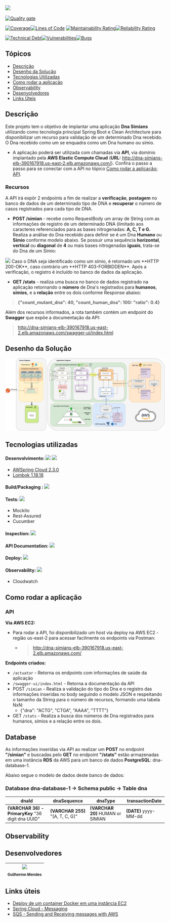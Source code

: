 <img src = "https://i.ibb.co/hCfWxPp/guimsmendes-dna-simians-dark.png">

[![Quality gate](https://sonarcloud.io/api/project_badges/quality_gate?project=guimsmendes_dna-simians)](https://sonarcloud.io/dashboard?id=guimsmendes_dna-simians)

[![Coverage](https://sonarcloud.io/api/project_badges/measure?project=guimsmendes_dna-simians&metric=coverage)](https://sonarcloud.io/dashboard?id=guimsmendes_dna-simians)[![Lines of Code](https://sonarcloud.io/api/project_badges/measure?project=guimsmendes_dna-simians&metric=ncloc)](https://sonarcloud.io/dashboard?id=guimsmendes_dna-simians)
[![Maintainability Rating](https://sonarcloud.io/api/project_badges/measure?project=guimsmendes_dna-simians&metric=sqale_rating)](https://sonarcloud.io/dashboard?id=guimsmendes_dna-simians)[![Reliability Rating](https://sonarcloud.io/api/project_badges/measure?project=guimsmendes_dna-simians&metric=reliability_rating)](https://sonarcloud.io/dashboard?id=guimsmendes_dna-simians)

[![Technical Debt](https://sonarcloud.io/api/project_badges/measure?project=guimsmendes_dna-simians&metric=sqale_index)](https://sonarcloud.io/dashboard?id=guimsmendes_dna-simians)[![Vulnerabilities](https://sonarcloud.io/api/project_badges/measure?project=guimsmendes_dna-simians&metric=vulnerabilities)](https://sonarcloud.io/dashboard?id=guimsmendes_dna-simians)[![Bugs](https://sonarcloud.io/api/project_badges/measure?project=guimsmendes_dna-simians&metric=bugs)](https://sonarcloud.io/dashboard?id=guimsmendes_dna-simians)

## Tópicos
* [Descrição](#descrição)
* [Desenho da Solução](#desenho-da-solução)
* [Tecnologias Utilizadas](#tecnologias-utilizadas)
* [Como rodar a aplicação](#como-rodar-a-aplicação)
* [Observability](#observability)
* [Desenvolvedores](#desenvolvedores)
* [Links Úteis](#links-úteis)


## Descrição

Este projeto tem o objetivo de implantar uma aplicação **Dna Simians** utilizando como tecnologia principal Spring Boot e Clean Architecture para disponibilizar um recurso para validação de um determinado Dna recebido. 
O Dna recebido como um se enquadra como um Dna humano ou símio. 


* A aplicação poderá ser utilizada com chamadas via **API**, via domínio implantado pela **AWS Elastic Compute Cloud** (**URL:** http://dna-simians-elb-390167918.us-east-2.elb.amazonaws.com/). Confira o passo a passo para se conectar com a API no tópico [Como rodar a aplicação: API](#api).


### Recursos

A API irá expôr 2 endpoints a fim de realizar a **verificação**, **postagem** no banco de dados de um determinado tipo de DNA e **recuperar** o número de casos registrados para cada tipo de DNA.


- **POST /simian** - recebe como RequestBody um array de String com as informações de registro de um determinado DNA (limitado aos caracteres referenciados para as bases nitrogenadas: **A, C, T e G.**
Realiza a análise do Dna recebido para definir se é um Dna **Humano** ou **Símio** conforme modelo abaixo. Se possuir uma sequência **horizontal**, **vertical** ou **diagonal** de **4** ou mais bases nitrogenadas **iguais**, trata-se do Dna de um Símio: 
<img src = "https://i.ibb.co/5TxKgjb/Screenshot-from-2021-04-04-19-17-20.png">
Caso o DNA seja identificado como um símio, é retornado um **HTTP 200-OK**, caso
contrário um **HTTP 403-FORBIDDEN**.
Após a verificação, o registro é incluído no banco de dados da aplicação.

- **GET /stats** - realiza uma busca no banco de dados registrado na aplicação retornando o **número** de Dna's registrados para **humanos**, **símios**, e a **relação** entre os dois conforme Response abaixo:
> **{"count_mutant_dna": 40, "count_human_dna": 100: "ratio": 0.4}**

Além dos recursos informados, a rota também contém um endpoint do **Swagger** que expõe a documentação da API:
> http://dna-simians-elb-390167918.us-east-2.elb.amazonaws.com/swagger-ui/index.html


## Desenho da Solução
<img src = "dnaSimiansDiagram.png">
 

## Tecnologias utilizadas

#### Desenvolvimento: [<img src="https://img.shields.io/static/v1?label=spring&message=2.4.4&color=brightgreen&style=for-the-badge&logo=SPRING" width = 120>](https://spring.io/) [<img src="https://img.shields.io/static/v1?label=jdk&message=1.8.0_271&color=orange&style=for-the-badge&logo=JAVA" width = 125>](https://www.oracle.com/br/java/technologies/javase/javase-jdk8-downloads.html)

* [AWSpring Cloud 2.3.0](https://docs.awspring.io/spring-cloud-aws/docs/current/reference/html/index.html#messaging)
* [Lombok 1.18.18](https://projectlombok.org/)


#### Build/Packaging : [<img src="https://img.shields.io/static/v1?label=apache&message=maven&color=red&style=for-the-badge&logo=apachemaven" width = 120>](https://maven.apache.org/)

#### Tests: [<img src="https://img.shields.io/static/v1?label=junit&message=5&color=green&style=for-the-badge&logo=" width = 70>](https://junit.org/junit5/)
* Mockito
* Rest-Assured
* Cucumber

#### Inspection: [<img src="https://img.shields.io/static/v1?label=sonarcloud&message=3.7.0&color=orange&style=for-the-badge&logo=sonarcloud" width = 150>](https://sonarcloud.io/dashboard?id=guimsmendes_dna-simians)


#### API Documentation: [<img src="https://img.shields.io/static/v1?label=swagger&message=3.0.0&color=brightgreen&style=for-the-badge&logo=swagger" width = 125>](http://feature-toggle.us-east-2.elasticbeanstalk.com/swagger-ui/index.html)

#### Deploy: [<img src="https://img.shields.io/static/v1?label=aws&message=EC2&color=orange&style=for-the-badge&logo=amazonaws" width = 80>](https://aws.amazon.com/pt/elasticbeanstalk/)

#### Observability: [<img src="https://img.shields.io/static/v1?label=spring&message=actuator&color=brightgreen&style=for-the-badge&logo=SPRING" width = 130>](http://feature-toggle.us-east-2.elasticbeanstalk.com/actuator)
* Cloudwatch



## Como rodar a aplicação

### API

**Via AWS EC2:**
* Para rodar a API, foi disponibilizado um host via deploy na AWS EC2 - região us-east-2 para acessar facilmente os endpoints via Postman:
	* > http://dna-simians-elb-390167918.us-east-2.elb.amazonaws.com/


**Endpoints criados:**
* `/actuator` - Retorna os endpoints com informações de saúde da aplicação
* `/swagger-ui/index.html` - Retorna a documentação da API
* POST `/simian` - Realiza a validação do tipo do Dna e o registro das informações inseridas no body seguindo o modelo JSON e respeitando o tamanho da String para o número de recursos, formando uma tabela NxN:
	* {"dna": "ACTG", "CTGA", "AAAA", "TTTT"}
* GET `/stats` - Realiza a busca dos números de Dna registrados para humanos, símios e a relação entre os dois.
		

## Database

As informações inseridas via API ao realizar um **POST** no endpoint **"/simian"** e buscadas pelo **GET** no endpoint **"/stats"** estão armazenadas em uma instância **RDS** da AWS para um banco de dados **PostgreSQL**: dna-database-1.


Abaixo segue o modelo de dados deste banco de dados:

### Database dna-database-1 -> Schema public -> Table dna
|dnaId|dnaSequence|dnaType|transactionDate|
| -------- | -------- | -------- |-------- |
|**(VARCHAR 36) - PrimaryKey** "36 digit dna UUID" |**(VARCHAR 255)** "[A, T, C, G]"|**(VARCHAR 20)** HUMAN or SIMIAN|**(DATE)** yyyy-MM-dd|

## Observability



## Desenvolvedores

[<img src="https://i.ibb.co/swYk9yk/IMG-20200826-164306.jpg" width=115 > <br> <sub> Guilherme Mendes </sub>](https://github.com/guimsmendes) |
| :---: |  


## Links úteis
* [Deploy de um container Docker em uma instância EC2](https://www.javacodegeeks.com/2019/10/deploy-spring-boot-application-aws-ec2-instance.html)
* [Spring Cloud - Messaging](https://docs.awspring.io/spring-cloud-aws/docs/current/reference/html/index.html#messaging)
* [SQS - Sending and Receiving messages with AWS](https://www.baeldung.com/spring-cloud-aws-messaging)

